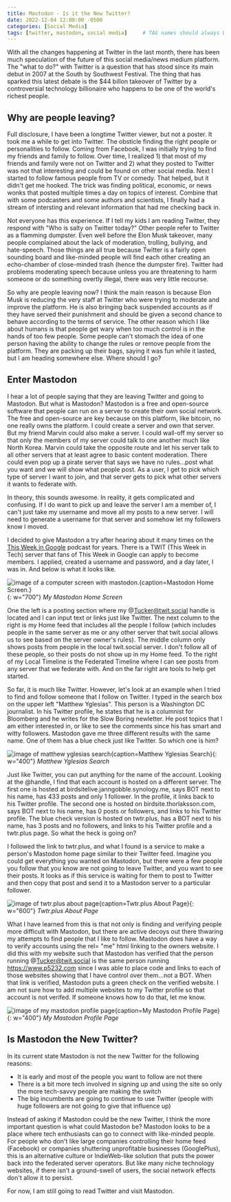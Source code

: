 ```yaml
---
title: Mastodon - Is it the New Twitter?
date: 2022-12-04 12:00:00 -0500
categories: [Social Media]
tags: [twitter, mastodon, social media]     # TAG names should always be lowercase
---
```


With all the changes happening at Twitter in the last month, there has been much speculation of the future of this social media/news medium platform. The "what to do?" with Twitter is a question that has stood since its main debut in 2007 at the South by Southwest Festival. The thing that has sparked this latest debate is the $44 billon takeover of Twitter by a controversial technology billionaire who happens to be one of the world's richest people.

## Why are people leaving?
Full disclosure, I have been a longtime Twitter viewer, but not a poster. It took me a while to get into Twitter. The obsticle finding the right people or personalities to follow. Coming from Facebook, I was initially trying to find my friends and family to follow. Over time, I realized 1) that most of my friends and family were not on Twitter and 2) what they posted to Twitter was not that interesting and could be found on other social media. Next I started to follow famous people from TV or comedy. That helped, but it didn't get me hooked. The trick was finding political, economic, or news wonks that posted multiple times a day on topics of interest. Combine that with some podcasters and some authors and scientists, I finally had a stream of intersting and relevant information that had me checking back in.

Not everyone has this experience. If I tell my kids I am reading Twitter, they respond with "Who is salty on Twitter today?" Other people refer to Twitter as a flamming dumpster. Even well before the Elon Musk takeover, many people complained about the lack of moderation, trolling, bullying, and hate-speech. Those things are all true because Twitter is a fairly open sounding board and like-minded people will find each other creating an echo-chamber of close-minded trash (hence the dumpster fire). Twitter had problems moderating speech because unless you are threatening to harm someone or do something overtly illegal, there was very little recourse. 

So why are people leaving now? I think the main reason is because Elon Musk is reducing the very staff at Twitter who were trying to moderate and improve the platform. He is also bringing back suspended accounts as if they have served their punishment and should be given a second chance to behave according to the terms of service. The other reason which I like about humans is that people get wary when too much control is in the hands of too few people. Some people can't stomach the idea of one person having the ability to change the rules or remove people from the platform. They are packing up their bags, saying it was fun while it lasted, but I am heading somewhere else. Where should I go?

## Enter Mastodon

I hear a lot of people saying that they are leaving Twitter and going to Mastodon. But what is Mastodon? Mastodon is a free and open-source software that people can run on a server to create their own social network. The free and open-source are key because on this platform, like bitcoin, no one really owns the platform. I could create a server and own that server. But my friend Marvin could also make a server. I could wall-off my server so that only the members of my server could talk to one another much like North Korea. Marvin could take the opposite route and let his server talk to all other servers that at least agree to basic content moderation. There could even pop up a pirate server that says we have no rules...post what you want and we will show what people post. As a user, I get to pick which type of server I want to join, and that server gets to pick what other servers it wants to federate with. 

In theory, this sounds awesome. In reality, it gets complicated and confusing. If I do want to pick up and leave the server I am a member of, I can't just take my username and move all my posts to a new server. I will need to generate a username for that server and somehow let my followers know I moved.

I decided to give Mastodon a try after hearing about it many times on the <a href="/podcasts/">This Week in Google</a> podcast for years. There is a TWIT (This Week in Tech) server that fans of This Week in Google can apply to become members. I applied, created a username and password, and a day later, I was in. And below is what it looks like. 

![image of a computer screen with mastodon.{caption=Mastodon Home Screen.}](/assets/img/20221204_mastodon.JPG){: w="700"}
*My Mastodon Home Screen*

One the left is a posting section where my @Tucker@twit.social handle is located and I can input text or links just like Twitter. The next column to the right is my Home feed that includes all the people I follow (which includes people in the same server as me or any other server that twit.social allows us to see based on the server owner's rules). The middle column only shows posts from people in the local twit.social server. I don't follow all of these people, so their posts do not show up in my Home feed. To the right of my Local Timeline is the Federated Timeline where I can see posts from any server that we federate with. And on the far right are tools to help get started. 

So far, it is much like Twitter. However, let's look at an example when I tried to find and follow someone that I follow on Twitter. I typed in the search box on the upper left "Matthew Yglesias". This person is a Washington DC journalist. In his Twitter profile, he states that he is a columnist for Bloomberg and he writes for the Slow Boring newletter. He post topics that I am either interested in, or like to see the comments since his has smart and witty followers. Mastodon gave me three different results with the same name. One of them has a blue check just like Twitter. So which one is him?

![image of matthew yglesias search{caption=Matthew Yglesias Search}](/assets/img/20221204_matty.JPG){: w="400"}
*Matthew Yglesias Search*

Just like Twitter, you can put anything for the name of the account. Looking at the @handle, I find that each account is hosted on a different server. The first one is hosted at birdsitelive.janngobble.synology.me, says BOT next to his name, has 433 posts and only 1 follower. In the profile, it links back to his Twitter profile. The second one is hosted on birdsite.thorlaksson.com, says BOT next to his name, has 0 posts or followers, and links to his Twitter profile. The blue check version is hosted on twtr.plus, has a BOT next to his name, has 3 posts and no followers, and links to his Twitter profile and a twtr.plus page. So what the heck is going on?

I followed the link to twtr.plus, and what I found is a service to make a person's Mastodon home page similar to their Twitter feed. Imagine you could get everything you wanted on Mastodon, but there were a few people you follow that you know are not going to leave Twitter, and you want to see their posts. It looks as if this service is waiting for them to post to Twitter and then copy that post and send it to a Mastodon server to a particular follower. 

![image of twtr.plus about page{caption=Twtr.plus About Page}](/assets/img/20221204_twtrplus.JPG){: w="600"}
*Twtr.plus About Page*

What I have learned from this is that not only is finding and verifying people more difficult with Mastodon, but there are active decoys out there thwaring my attempts to find people that I like to follow. Mastodon does have a way to verify accounts using the rel= "me" html linking to the owners website. I did this with my website such that Mastodon has verified that the person running @Tucker@twit.social is the same person running <a href="https://www.p5232.com">https://www.p5232.com</a> since I was able to place code and links to each of those websites showing that I have control over them...not a BOT. When that link is verified, Mastodon puts a green check on the verified website. I am not sure how to add multiple websites to my Twitter profile so that account is not verifed. If someone knows how to do that, let me know.

![image of my mastodon profile page{caption=My Mastodon Profile Page}](/assets/img/20221204_mattprofile.JPG){: w="400"}
*My Mastodon Profile Page*

## Is Mastodon the New Twitter?
In its current state Mastodon is not the new Twitter for the following reasons:
* It is early and most of the people you want to follow are not there
* There is a bit more tech involved in signing up and using the site so only the more tech-savvy people are making the switch
* The big incumbents are going to continue to use Twitter (people with huge followers are not going to give that influence up)

Instead of asking if Mastodon could be the new Twitter, I think the more important question is what could Mastodon be? Mastodon looks to be a place where tech enthusiasts can go to connect with like-minded people. For people who don't like large companies controlling their home feed (Facebook) or companies shuttering unprofitable businesses (GooglePlus), this is an alternative culture or IndieWeb-like solution that puts the power back into the federated server operators. But like many niche technology websites, if there isn't a ground-swell of users, the social network effects don't allow it to persist. 

For now, I am still going to read Twitter and visit Mastodon. 

